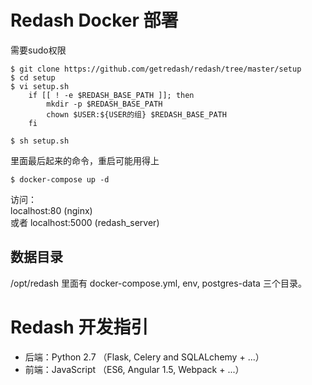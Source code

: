 # Redash Docker 部署
需要sudo权限
```shell
$ git clone https://github.com/getredash/redash/tree/master/setup
$ cd setup
$ vi setup.sh
    if [[ ! -e $REDASH_BASE_PATH ]]; then
        mkdir -p $REDASH_BASE_PATH
        chown $USER:${USER的组} $REDASH_BASE_PATH
    fi

$ sh setup.sh
```

里面最后起来的命令，重启可能用得上
```shell
$ docker-compose up -d
```

访问：  
localhost:80  (nginx)  
或者 localhost:5000 (redash_server)

## 数据目录
/opt/redash 里面有 docker-compose.yml, env, postgres-data 三个目录。

# Redash 开发指引
* 后端：Python 2.7 （Flask, Celery and SQLALchemy + ...）
* 前端：JavaScript （ES6, Angular 1.5, Webpack + ...）
